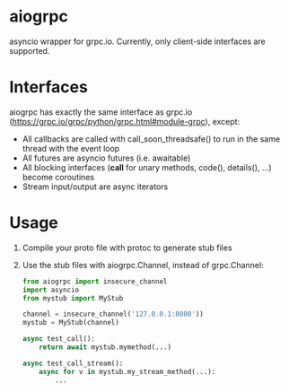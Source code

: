 # aiogrpc
asyncio wrapper for grpc.io. Currently, only client-side interfaces are supported.

# Interfaces
aiogrpc has exactly the same interface as grpc.io (https://grpc.io/grpc/python/grpc.html#module-grpc), except:

- All callbacks are called with call_soon_threadsafe() to run in the same thread with the event loop
- All futures are asyncio futures (i.e. awaitable)
- All blocking interfaces (__call__ for unary methods, code(), details(), ...) become coroutines
- Stream input/output are async iterators

# Usage

1. Compile your proto file with protoc to generate stub files

2. Use the stub files with aiogrpc.Channel, instead of grpc.Channel:
    ```python
    from aiogrpc import insecure_channel
    import asyncio
    from mystub import MyStub
    
    channel = insecure_channel('127.0.0.1:8080'))
    mystub = MyStub(channel)
    
    async test_call():
        return await mystub.mymethod(...)
    
    async test_call_stream():
        async for v in mystub.my_stream_method(...):
            ...
    ```

